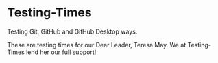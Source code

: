 # Testing-Times
Testing Git, GitHub and GitHub Desktop ways.

These are testing times for our Dear Leader, Teresa May. We at Testing-Times lend her our full support!
